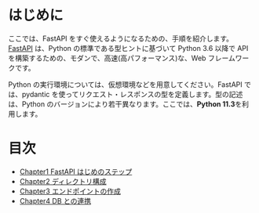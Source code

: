 # はじめに

ここでは、FastAPI をすぐ使えるようになるための、手順を紹介します。
[FastAPI](https://fastapi.tiangolo.com/ja/) は、Python の標準である型ヒントに基づいて Python 3.6 以降で API を構築するための、モダンで、高速(高パフォーマンス)な、Web フレームワークです。

Python の実行環境については、仮想環境などを用意してください。FastAPI では、pydantic を使ってリクエスト・レスポンスの型を定義します。型の記述は、Python のバージョンにより若干異なります。ここでは、**Python 11.3**を利用します。

# 目次

- [Chapter1 FastAPI はじめのステップ](./chapters/chapter1.md)
- [Chapter2 ディレクトリ構成](./chapters/chapter2.md)
- [Chapter3 エンドポイントの作成](./chapters/chapter3.md)
- [Chapter4 DB との連携](./chapters/chapter4.md)
